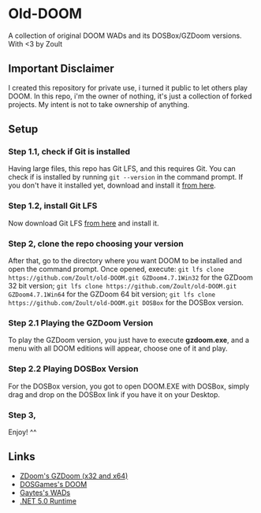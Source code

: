 # Old-DOOM
A collection of original DOOM WADs and its DOSBox/GZDoom versions. With <3 by Zoult

## Important Disclaimer
I created this repository for private use, i turned it public to let others play DOOM. In this repo, i'm the owner of nothing, it's just a collection of 
forked projects. My intent is not to take ownership of anything.

## Setup

### Step 1.1, check if Git is installed
Having large files, this repo has Git LFS, and this requires Git. You can check if is installed by running `git --version` in the command prompt. If you don't have it installed yet, download and install it [from here](https://git-scm.com/download/win "Download Git").

### Step 1.2, install Git LFS
Now download Git LFS [from here](https://git-lfs.github.com/ "Download Git LFS") and install it.

### Step 2, clone the repo choosing your version
After that, go to the directory where you want DOOM to be installed and open the command prompt. Once opened, execute:
`git lfs clone https://github.com/Zoult/old-DOOM.git GZDoom4.7.1Win32` for the GZDoom 32 bit version;
`git lfs clone https://github.com/Zoult/old-DOOM.git GZDoom4.7.1Win64` for the GZDoom 64 bit version;
`git lfs clone https://github.com/Zoult/old-DOOM.git DOSBox` for the DOSBox version.

### Step 2.1 Playing the GZDoom Version
To play the GZDoom version, you just have to execute **gzdoom.exe**, and a menu with all DOOM editions will appear, choose one of it and play.

### Step 2.2 Playing DOSBox Version
For the DOSBox version, you got to open DOOM.EXE with DOSBox, simply drag and drop on the DOSBox link if you have it on your Desktop.

### Step 3, 
Enjoy! ^^

## Links
- [ZDoom's GZDoom (x32 and x64)](https://www.zdoom.org/downloads "ZDoom")
- [DOSGames's DOOM](https://www.dosgames.com/game/doom "DOSGames")
- [Gaytes's WADs](https://github.com/Gaytes/iwad "Gaytes")
- [.NET 5.0 Runtime](https://dotnet.microsoft.com/en-us/download/dotnet/5.0/runtime ".NET 5.0")
